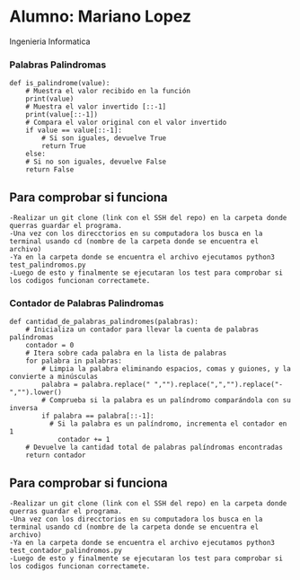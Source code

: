 # Alumno: Mariano Lopez
Ingenieria Informatica
### Palabras Palindromas
    def is_palindrome(value):
        # Muestra el valor recibido en la función
        print(value)
        # Muestra el valor invertido [::-1]
        print(value[::-1])
        # Compara el valor original con el valor invertido
        if value == value[::-1]:
            # Si son iguales, devuelve True
            return True
        else:
        # Si no son iguales, devuelve False
        return False

## Para comprobar si funciona

    -Realizar un git clone (link con el SSH del repo) en la carpeta donde querras guardar el programa.
    -Una vez con los direcctorios en su computadora los busca en la terminal usando cd (nombre de la carpeta donde se encuentra el archivo)
    -Ya en la carpeta donde se encuentra el archivo ejecutamos python3 test_palindromos.py
    -Luego de esto y finalmente se ejecutaran los test para comprobar si los codigos funcionan correctamete.

### Contador de Palabras Palindromas
    def cantidad_de_palabras_palindromes(palabras):
        # Inicializa un contador para llevar la cuenta de palabras palíndromas
        contador = 0
        # Itera sobre cada palabra en la lista de palabras
        for palabra in palabras:
            # Limpia la palabra eliminando espacios, comas y guiones, y la convierte a minúsculas
            palabra = palabra.replace(" ","").replace(",","").replace("-","").lower()
            # Comprueba si la palabra es un palíndromo comparándola con su inversa
            if palabra == palabra[::-1]:
              # Si la palabra es un palíndromo, incrementa el contador en 1
                contador += 1
        # Devuelve la cantidad total de palabras palíndromas encontradas
        return contador

## Para comprobar si funciona

    -Realizar un git clone (link con el SSH del repo) en la carpeta donde querras guardar el programa.
    -Una vez con los direcctorios en su computadora los busca en la terminal usando cd (nombre de la carpeta donde se encuentra el archivo)
    -Ya en la carpeta donde se encuentra el archivo ejecutamos python3 test_contador_palindromos.py
    -Luego de esto y finalmente se ejecutaran los test para comprobar si los codigos funcionan correctamete.
